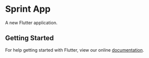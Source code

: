 # Sprint App

A new Flutter application.

## Getting Started

For help getting started with Flutter, view our online
[documentation](https://flutter.io/).
